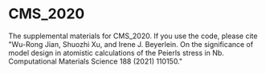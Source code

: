 # CMS_2020
The supplemental materials for CMS_2020. 
If you use the code, please cite "Wu-Rong Jian, Shuozhi Xu, and Irene J. Beyerlein. On the significance of model design in atomistic calculations of the Peierls stress in Nb. Computational Materials Science 188 (2021) 110150."
